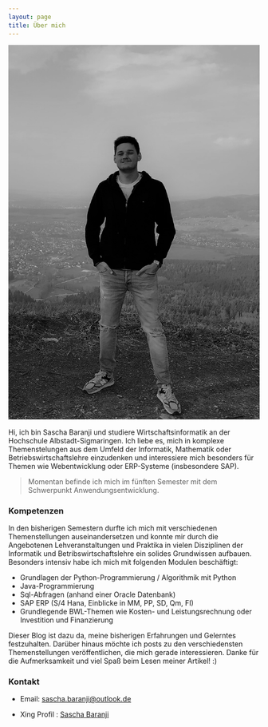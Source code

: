 ```yaml
---
layout: page
title: Über mich
---
```


![My helpful screenshot](/public/pictures/ich.JPG)

<p class="message">
  Hi, ich bin Sascha Baranji und studiere Wirtschaftsinformatik an der Hochschule Albstadt-Sigmaringen. Ich liebe es, mich in komplexe Themenstelungen aus dem Umfeld der Informatik, Mathematik oder Betriebswirtschaftslehre einzudenken und interessiere mich besonders für Themen wie Webentwicklung oder ERP-Systeme (insbesondere SAP).
</p>

> Momentan befinde ich mich im fünften Semester mit dem Schwerpunkt Anwendungsentwicklung.


### Kompetenzen

<p class="message">
  In den bisherigen Semestern durfte ich mich mit verschiedenen Themenstellungen auseinandersetzen und konnte mir durch die Angebotenen Lehveranstaltungen und Praktika in vielen Disziplinen der Informatik und Betribswirtschaftslehre ein solides Grundwissen aufbauen. Besonders intensiv habe ich mich mit folgenden Modulen beschäftigt: 
  
</p>

* Grundlagen der Python-Programmierung / Algorithmik mit Python
* Java-Programmierung
* Sql-Abfragen (anhand einer Oracle Datenbank)
* SAP ERP (S/4 Hana, Einblicke in MM, PP, SD, Qm, FI)
* Grundlegende BWL-Themen wie Kosten- und Leistungsrechnung oder Investition und Finanzierung


<p class="message">
  Dieser Blog ist dazu da, meine bisherigen Erfahrungen und Gelerntes festzuhalten. Darüber hinaus möchte ich posts zu den verschiedensten Themenstellungen veröffentlichen, die mich gerade interessieren.
  Danke für die Aufmerksamkeit und viel Spaß beim Lesen meiner Artikel! :)
</p>

### Kontakt

* Email: sascha.baranji@outlook.de

* Xing Profil : <a href="https://www.xing.com/profile/Sascha_Baranji3/cv">Sascha Baranji</a>
